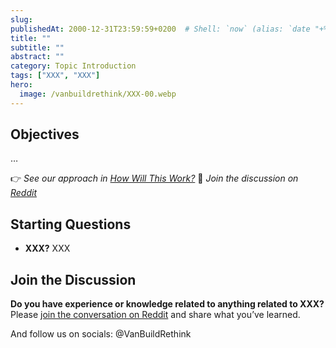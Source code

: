 ```yaml
---
slug: 
publishedAt: 2000-12-31T23:59:59+0200  # Shell: `now` (alias: `date "+%Y-%m-%dT%H:%M:%S%z" | pbcopy`)
title: ""
subtitle: ""
abstract: ""
category: Topic Introduction
tags: ["XXX", "XXX"]
hero:
  image: /vanbuildrethink/XXX-00.webp
---
```



## Objectives

…

👉 _See our approach in [How Will This Work?](/vanbuildrethink/van-build-rethink#how-will-this-work)_
💬 _Join the discussion on [Reddit](https://www.reddit.com/r/VanBuildRethink/)_


## Starting Questions

- **XXX?** XXX


## Join the Discussion

**Do you have experience or knowledge related to anything related to XXX?**  
Please [join the conversation on Reddit](https://www.reddit.com/r/VanBuildRethink/XXX/)
and share what you’ve learned.

And follow us on socials: @VanBuildRethink
